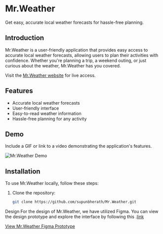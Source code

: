 # Mr.Weather

Get easy, accurate local weather forecasts for hassle-free planning.

## Introduction
Mr.Weather is a user-friendly application that provides easy access to accurate local weather forecasts, allowing users to plan their activities with confidence. Whether you're planning a trip, a weekend outing, or just curious about the weather, Mr.Weather has you covered.

Visit the [Mr.Weather website](https://supunbherath.github.io/Mr.Weather/) for live access.

## Features
- Accurate local weather forecasts
- User-friendly interface
- Easy-to-read weather information
- Hassle-free planning for any activity

## Demo
Include a GIF or link to a video demonstrating the application's features.

![Mr.Weather Demo](link/to/demo.gif)

## Installation
To use Mr.Weather locally, follow these steps:

1. Clone the repository:
   ```bash
   git clone https://github.com/supunbherath/Mr.Weather.git
Design
For the design of Mr.Weather, we have utilized Figma. You can view the design prototype and explore the interface by following this .[link]([https://supunbherath.github.io/Mr.Weather/](https://www.figma.com/file/KtSDTcJ7SAMZLlObBhyarU/Mr.Weather?type=design&node-id=0%3A1&mode=design&t=jstewuWCYt4ESZOz-1)https://www.figma.com/file/KtSDTcJ7SAMZLlObBhyarU/Mr.Weather?type=design&node-id=0%3A1&mode=design&t=jstewuWCYt4ESZOz-1)

[View Mr.Weather Figma Prototype]([https://supunbherath.github.io/Mr.Weather/](https://www.figma.com/proto/KtSDTcJ7SAMZLlObBhyarU/Mr.Weather?type=design&node-id=1-2&t=86Hns3nt81PO29wv-1&scaling=min-zoom&page-id=0%3A1&mode=design)https://www.figma.com/proto/KtSDTcJ7SAMZLlObBhyarU/Mr.Weather?type=design&node-id=1-2&t=86Hns3nt81PO29wv-1&scaling=min-zoom&page-id=0%3A1&mode=design) 
